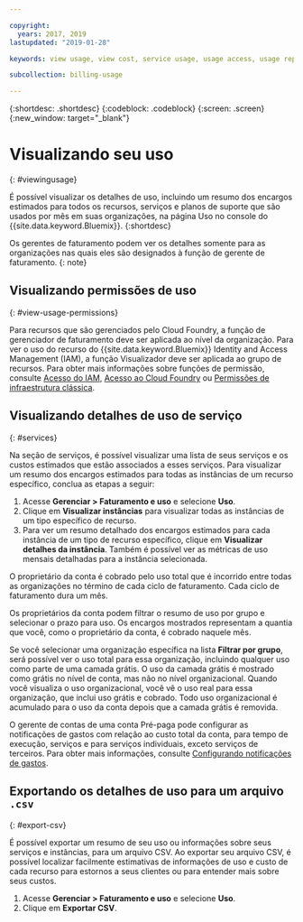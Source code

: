 ```yaml
---

copyright:
  years: 2017, 2019
lastupdated: "2019-01-28"

keywords: view usage, view cost, service usage, usage access, usage report

subcollection: billing-usage

---
```


{:shortdesc: .shortdesc}
{:codeblock: .codeblock}
{:screen: .screen}
{:new_window: target="_blank"}


# Visualizando seu uso
{: #viewingusage}

É possível visualizar os detalhes de uso, incluindo um resumo dos encargos estimados para todos os recursos, serviços e planos de suporte que são usados por mês em suas organizações, na página Uso no console do {{site.data.keyword.Bluemix}}.
{:shortdesc}

Os gerentes de faturamento podem ver os detalhes somente para as organizações nas quais eles são designados à função de gerente de faturamento.
{: note}


## Visualizando permissões de uso
{: #view-usage-permissions}

Para recursos que são gerenciados pelo Cloud Foundry, a função de gerenciador de faturamento deve ser aplicada ao nível da organização. Para ver o uso do recurso do {{site.data.keyword.Bluemix}} Identity and Access Management (IAM), a função Visualizador deve ser aplicada ao grupo de recursos. Para obter mais informações sobre funções de permissão, consulte [Acesso do IAM](/docs/iam?topic=iam-userroles), [Acesso ao Cloud Foundry](/docs/iam?topic=iam-cfaccess) ou [Permissões de infraestrutura clássica](/docs/iam?topic=iam-infrapermission).

## Visualizando detalhes de uso de serviço
{: #services}

Na seção de serviços, é possível visualizar uma lista de seus serviços e os custos estimados que estão associados a esses serviços. Para visualizar um resumo dos encargos estimados para todas as instâncias de um recurso específico, conclua as etapas a seguir:

1. Acesse **Gerenciar > Faturamento e uso** e selecione **Uso**.
2. Clique em **Visualizar instâncias** para visualizar todas as instâncias de um tipo específico de recurso.  
3. Para ver um resumo detalhado dos encargos estimados para cada instância de um tipo de recurso específico, clique em **Visualizar detalhes da instância**. Também é possível ver as métricas de uso mensais detalhadas para a instância selecionada.

O proprietário da conta é cobrado pelo uso total que é incorrido entre todas as organizações no término de cada ciclo de faturamento. Cada ciclo de faturamento dura um mês.

Os proprietários da conta podem filtrar o resumo de uso por grupo e selecionar o prazo para uso. Os encargos mostrados representam a quantia que você, como o proprietário da conta, é cobrado naquele mês.

Se você selecionar uma organização específica na lista **Filtrar por grupo**, será possível ver o uso total para essa organização, incluindo qualquer uso como parte de uma camada grátis. O uso da camada grátis é mostrado como grátis no nível de conta, mas não no nível organizacional. Quando você visualiza o uso organizacional, você vê o uso real para essa organização, que inclui uso grátis e cobrado. Todo uso organizacional é acumulado para o uso da conta depois que a camada grátis é removida.

O gerente de contas de uma conta Pré-paga pode configurar as notificações de gastos com relação ao custo total da conta, para tempo de execução, serviços e para serviços individuais, exceto serviços de terceiros. Para obter mais informações, consulte [Configurando notificações de gastos](/docs/billing-usage?topic=billing-usage-spending).

## Exportando os detalhes de uso para um arquivo `.csv`
{: #export-csv}

É possível exportar um resumo de seu uso ou informações sobre seus serviços e instâncias, para um arquivo CSV. Ao exportar seu arquivo CSV, é possível localizar facilmente estimativas de informações de uso e custo de cada recurso para estornos a seus clientes ou para entender mais sobre seus custos.

1. Acesse **Gerenciar > Faturamento e uso** e selecione **Uso**.
2. Clique em **Exportar CSV**.  
